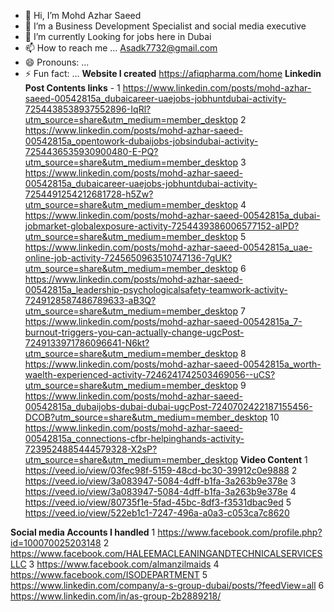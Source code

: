 - 👋 Hi, I’m Mohd Azhar Saeed 
- 👀 I’m a Business Development Specialist and social media executive
- 🌱 I’m currently Looking for jobs here in Dubai
- 📫 How to reach me ... Asadk7732@gmail.com
- 😄 Pronouns: ...
- ⚡ Fun fact: ...
**Website I created**
https://afiqpharma.com/home
**Linkedin Post Contents links** - 
1 https://www.linkedin.com/posts/mohd-azhar-saeed-00542815a_dubaicareer-uaejobs-jobhuntdubai-activity-7254438538937552896-IqRl?utm_source=share&utm_medium=member_desktop
2 https://www.linkedin.com/posts/mohd-azhar-saeed-00542815a_opentowork-dubaijobs-jobsindubai-activity-7254436535930900480-E-PQ?utm_source=share&utm_medium=member_desktop
3 https://www.linkedin.com/posts/mohd-azhar-saeed-00542815a_dubaicareer-uaejobs-jobhuntdubai-activity-7254491254212681728-h5Zw?utm_source=share&utm_medium=member_desktop
4 https://www.linkedin.com/posts/mohd-azhar-saeed-00542815a_dubai-jobmarket-globalexposure-activity-7254439386006577152-aIPD?utm_source=share&utm_medium=member_desktop
5 https://www.linkedin.com/posts/mohd-azhar-saeed-00542815a_uae-online-job-activity-7245650963510747136-7gUK?utm_source=share&utm_medium=member_desktop
6 https://www.linkedin.com/posts/mohd-azhar-saeed-00542815a_leadership-psychologicalsafety-teamwork-activity-7249128587486789633-aB3Q?utm_source=share&utm_medium=member_desktop
7 https://www.linkedin.com/posts/mohd-azhar-saeed-00542815a_7-burnout-triggers-you-can-actually-change-ugcPost-7249133971786096641-N6kt?utm_source=share&utm_medium=member_desktop
8 https://www.linkedin.com/posts/mohd-azhar-saeed-00542815a_worth-waelth-experienced-activity-7246241742503469056--uCS?utm_source=share&utm_medium=member_desktop
9 https://www.linkedin.com/posts/mohd-azhar-saeed-00542815a_dubaijobs-dubai-dubai-ugcPost-7240702422187155456-DCOB?utm_source=share&utm_medium=member_desktop
10 https://www.linkedin.com/posts/mohd-azhar-saeed-00542815a_connections-cfbr-helpinghands-activity-7239524885444579328-X2sP?utm_source=share&utm_medium=member_desktop
**Video Content**
1 https://veed.io/view/03fec98f-5159-48cd-bc30-39912c0e9888
2 https://veed.io/view/3a083947-5084-4dff-b1fa-3a263b9e378e
3 https://veed.io/view/3a083947-5084-4dff-b1fa-3a263b9e378e
4 https://veed.io/view/80735f1e-5fad-45bc-8df3-f3531dbac9ed
5 https://veed.io/view/522eb1c1-7247-496a-a0a3-c053ca7c8620

**Social media Accounts I handled**
1 https://www.facebook.com/profile.php?id=100070025203148
2 https://www.facebook.com/HALEEMACLEANINGANDTECHNICALSERVICESLLC
3 https://www.facebook.com/almanzilmaids
4 https://www.facebook.com/ISODEPARTMENT
5 https://www.linkedin.com/company/a-s-group-dubai/posts/?feedView=all
6 https://www.linkedin.com/in/as-group-2b2889218/

